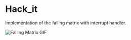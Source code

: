 # Hack_it
Implementation of the falling matrix with interrupt handler.

![Falling Matrix GIF](https://github.com/RAW85/Hack_it/raw/master/hack_in_progress.gif)
